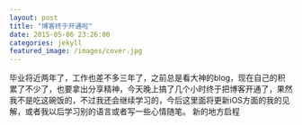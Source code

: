 ```yaml
---
layout: post
title: "博客终于开通啦"
date: 2015-05-06 23:26:00
categories: jekyll
featured_image: /images/cover.jpg
---
```


毕业将近两年了，工作也差不多三年了，之前总是看大神的blog，现在自己的积累了不少了，也要拿出分享精神，今天晚上搞了几个小时终于把博客开通了，果然我不是吃这碗饭的，不过我还会继续学习的，今后这里面将更新iOS方面的我的见解，或者我以后学习别的语言或者写一些心情随笔。 新的地方启程
